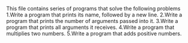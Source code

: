 This file contains series of programs that solve the following problems
1.Write a program that prints its name, followed by a new line.
2.Write a program that prints the number of arguments passed into it.
3.Write a program that prints all arguments it receives.
4.Write a program that multiplies two numbers.
5.Write a program that adds positive numbers.
